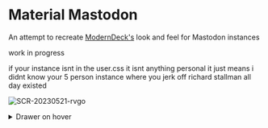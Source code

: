 # Material Mastodon
An attempt to recreate [ModernDeck's](https://github.com/dangeredwolf/ModernDeck/) look and feel for Mastodon instances

work in progress

if your instance isnt in the user.css it isnt anything personal it just means i didnt know your 5 person instance where you jerk off richard stallman all day existed

![SCR-20230521-rvgo](https://github.com/Cinnab0nBak3ry/MaterialMastodon/assets/76500838/a5bd3867-f370-46af-ac1f-c8b494b33f68)

<details>
<summary>Drawer on hover</summary>
  
![image](https://github.com/Cinnab0nBak3ry/MaterialMastodon/assets/76500838/3101d5d3-b363-41cb-aa2f-138d2cf3eec4)

  
</details>
